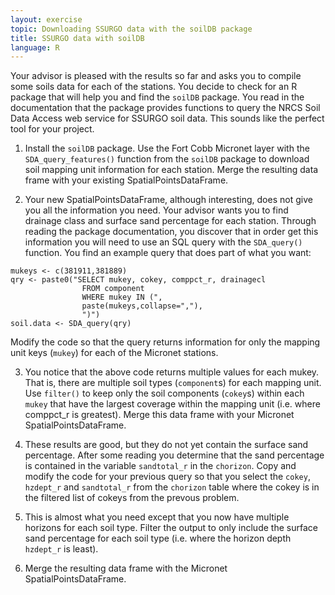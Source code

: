 ```yaml
---
layout: exercise
topic: Downloading SSURGO data with the soilDB package
title: SSURGO data with soilDB
language: R
---
```


Your advisor is pleased with the results so far and asks you to compile some soils data for each of the stations. You decide to check for an R package that will help you and find the `soilDB` package. You read in the documentation that the package provides functions to query the NRCS Soil Data Access web service for SSURGO soil data.  This sounds like the perfect tool for your project.

1. Install the `soilDB` package. Use the Fort Cobb Micronet layer with the `SDA_query_features()` function from the `soilDB` package to download soil mapping unit information for each station. Merge the resulting data frame with your existing SpatialPointsDataFrame.

2. Your new SpatialPointsDataFrame, although interesting, does not give you all the information you need.  Your advisor wants you to find drainage class and surface sand percentage for each station.  Through reading the package documentation, you discover that in order get this information you will need to use an SQL query with the `SDA_query()` function. You find an example query that does part of what you want:

```
mukeys <- c(381911,381889)
qry <- paste0("SELECT mukey, cokey, comppct_r, drainagecl
                FROM component
                WHERE mukey IN (",
                paste(mukeys,collapse=","),
                ")")
soil.data <- SDA_query(qry)
```

Modify the code so that the query returns information for only the mapping unit keys (`mukey`) for each of the Micronet stations.

3. You notice that the above code returns multiple values for each mukey. That is, there are multiple soil types (`component`s) for each mapping unit.  Use `filter()` to keep only the soil components (`cokey`s) within each `mukey` that have the largest coverage within the mapping unit (i.e. where comppct_r is greatest). Merge this data frame with your Micronet SpatialPointsDataFrame.

4. These results are good, but they do not yet contain the surface sand percentage.  After some reading you determine that the sand percentage is contained in the variable `sandtotal_r` in the `chorizon`. Copy and modify the code for your previous query so that you select the `cokey`, `hzdept_r` and `sandtotal_r` from the `chorizon` table where the cokey is in the filtered list of cokeys from the prevous problem.

5. This is almost what you need except that you now have multiple horizons for each soil type. Filter the output to only include the surface sand percentage for each soil type (i.e. where the horizon depth `hzdept_r` is least).

6. Merge the resulting data frame with the Micronet SpatialPointsDataFrame.
